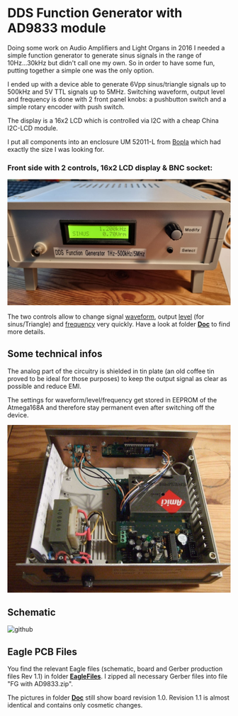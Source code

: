 # DDS Function Generator with AD9833 module #

Doing some work on Audio Amplifiers and Light Organs in 2016 I needed a simple function generator to generate sinus signals in the range of 10Hz...30kHz but didn't call one my own. So in order to have some fun, putting together a simple one was the only option.

I ended up with a device able to generate 6Vpp sinus/triangle signals up to 500kHz and 5V TTL signals up to 5MHz. Switching waveform, output level and frequency is done with 2 front panel knobs: a pushbutton switch and a simple rotary encoder with push switch. 
  
The display is a 16x2 LCD which is controlled via I2C with a cheap China I2C-LCD module.

I put all components into an enclosure UM 52011-L from [Bopla](https://www.bopla.de/en/enclosure-technology/product/ultramas/enclosure-with-air-vents/um-52011-l.html) which had exactly the size I was looking for.

### Front side with 2 controls, 16x2 LCD display & BNC socket: ###
  
![github](https://github.com/yellobyte/DDS-FunctionGenerator-with-AD9833/raw/main/Doc/FrontDisplay-Vrms.jpg)
  
The two controls allow to change signal [waveform](https://github.com/yellobyte/DDS-FunctionGenerator-with-AD9833/raw/main/Doc/SettingWaveform.mp4), output [level](https://github.com/yellobyte/DDS-FunctionGenerator-with-AD9833/raw/main/Doc/SettingLevel+SwitchingBetweenVppVrms.mp4) (for sinus/Triangle) and [frequency](https://github.com/yellobyte/DDS-FunctionGenerator-with-AD9833/raw/main/Doc/SettingFrequency.mp4) very quickly. Have a look at folder [**Doc**](https://github.com/yellobyte/DDS-FunctionGenerator-with-AD9833/blob/main/Doc) to find more details. 
  
## Some technical infos ##

The analog part of the circuitry is shielded in tin plate (an old coffee tin proved to be ideal for those purposes) to keep the output signal as clear as possible and reduce EMI. 
  
The settings for waveform/level/frequency get stored in EEPROM of the Atmega168A and therefore stay permanent even after switching off the device.
    

  
![github](https://github.com/yellobyte/DDS-FunctionGenerator-with-AD9833/raw/main/Doc/OpenCase.jpg)
  
## Schematic ##


  
![github](https://github.com/yellobyte/DDS-FunctionGenerator-with-AD9833/raw/main/Doc/Schematic.jpg)
  
## Eagle PCB Files ##

You find the relevant Eagle files (schematic, board and Gerber production files Rev 1.1) in folder [**EagleFiles**](https://github.com/yellobyte/DDS-FunctionGenerator-with-AD9833/blob/main/EagleFiles). I zipped all necessary Gerber files into file "FG with AD9833.zip".  

The pictures in folder [**Doc**](https://github.com/yellobyte/DDS-FunctionGenerator-with-AD9833/blob/main/Doc) still show board revision 1.0.   Revision 1.1 is almost identical and contains only cosmetic changes.
   
